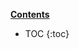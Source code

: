 <a class="btn btn-xs btn-primary" role="button" data-toggle="collapse" href="#contents" aria-expanded="false" aria-controls="contents"><b>Contents</b></a>

<script>
$(document).ready(function() {
    $("#markdown-toc > li").each(function() {
        var content = $(this).children(":first").html();
        if (content.indexOf("Annex") == 0) {
            var annexID = content.substring(6, 7)
            var items = $(this).find("li").add(this);

            items.attr("data-annexid", annexID);
            items.addClass("annex");
        }
        if (content.indexOf("Bibliography") == 0) {
            $(this).find("li").add(this).addClass("bibliography");
        }
    });
});
</script>

<div id="contents" class="collapse" markdown="1">

* TOC
{:toc}

</div>
